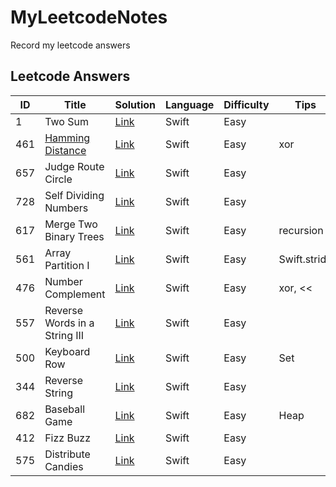 # MyLeetcodeNotes
Record my leetcode answers

## Leetcode Answers

| ID   | Title                                    | Solution                                 | Language | Difficulty | Tips         |
| ---- | ---------------------------------------- | ---------------------------------------- | -------- | ---------- | ------------ |
| 1    | Two Sum                                  | [Link](./MyLeetcodeNotes/1TwoSum.swift)  | Swift    | Easy       |              |
| 461  | [Hamming Distance](https://en.wikipedia.org/wiki/Hamming_distance) | [Link](./MyLeetcodeNotes/461HammingDistance.swift) | Swift    | Easy       | xor          |
| 657  | Judge Route Circle                       | [Link](./MyLeetcodeNotes/657JudgeRouteCircle.swift) | Swift    | Easy       |              |
| 728  | Self Dividing Numbers                    | [Link](./MyLeetcodeNotes/728SelfDividingNumbers.swift) | Swift    | Easy       |              |
| 617  | Merge Two Binary Trees                   | [Link](./MyLeetcodeNotes/617MergeTwoBinaryTrees.swift) | Swift    | Easy       | recursion    |
| 561  | Array Partition I                        | [Link](./MyLeetcodeNotes/561ArrayPartitionI.swift) | Swift    | Easy       | Swift.stride |
| 476  | Number Complement                        | [Link](./MyLeetcodeNotes/476NumberComplement.swift) | Swift    | Easy       | xor, <<      |
| 557  | Reverse Words in a String III               | [Link](./MyLeetcodeNotes/557ReverseWordsInAStringIII.swift) | Swift    | Easy      |       |
| 500  | Keyboard Row              | [Link](./MyLeetcodeNotes/500KeyboardRow.swift) | Swift    | Easy      |   Set    |
| 344  | Reverse String              | [Link](./MyLeetcodeNotes/344ReverseString.swift) | Swift    | Easy      |       |
| 682  | Baseball Game              | [Link](./MyLeetcodeNotes/682BaseballGame.swift) | Swift    | Easy      |   Heap    |
| 412  | Fizz Buzz              | [Link](./MyLeetcodeNotes/412FizzBuzz.swift) | Swift    | Easy      |       |
| 575  | Distribute Candies              | [Link](./MyLeetcodeNotes/575DistributeCandies.swift) | Swift    | Easy      |       |

